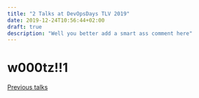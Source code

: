 ```yaml
---
title: "2 Talks at DevOpsDays TLV 2019"
date: 2019-12-24T10:56:44+02:00
draft: true
description: "Well you better add a smart ass comment here"
---
```


# w000tz!!1


[Previous talks](2016/12/18/1-conference-2-talks-3-lessons-learned-and-a-whole-lot-of-stickers/)
